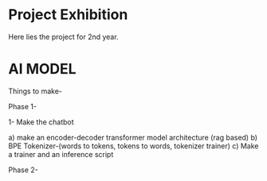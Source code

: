 # Project Exhibition
Here lies the project for 2nd year.




# AI MODEL
Things to make-

Phase 1-

1- Make the chatbot

a) make an encoder-decoder transformer model architecture (rag based)
b) BPE Tokenizer-(words to tokens, tokens to words, tokenizer trainer)
c) Make a trainer and an inference script

Phase 2-
